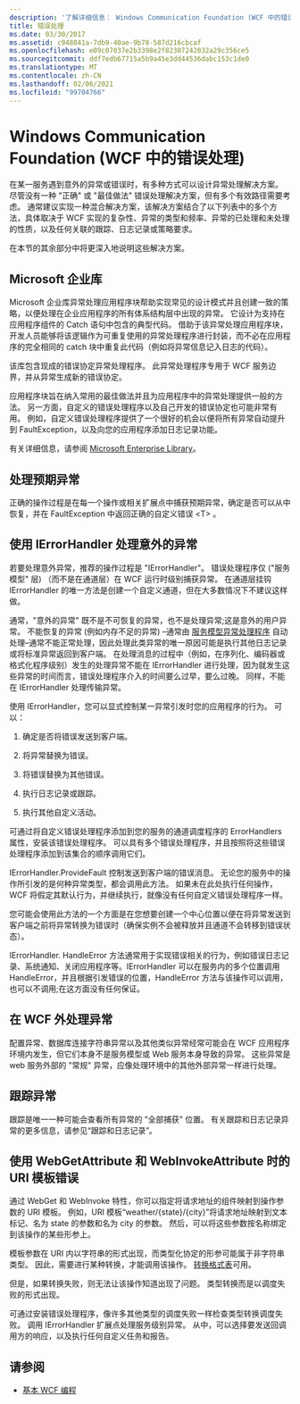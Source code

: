 ```yaml
---
description: '了解详细信息： Windows Communication Foundation (WCF 中的错误处理) '
title: 错误处理
ms.date: 03/30/2017
ms.assetid: c948841a-7db9-40ae-9b78-587d216cbcaf
ms.openlocfilehash: e09c07037e2b3398e2f82307242032a29c356ce5
ms.sourcegitcommit: ddf7edb67715a5b9a45e3dd44536dabc153c1de0
ms.translationtype: MT
ms.contentlocale: zh-CN
ms.lasthandoff: 02/06/2021
ms.locfileid: "99704766"
---
```

# <a name="error-handling-in-windows-communication-foundation-wcf"></a>Windows Communication Foundation (WCF 中的错误处理) 

在某一服务遇到意外的异常或错误时，有多种方式可以设计异常处理解决方案。 尽管没有一种 "正确" 或 "最佳做法" 错误处理解决方案，但有多个有效路径需要考虑。 通常建议实现一种混合解决方案，该解决方案结合了以下列表中的多个方法，具体取决于 WCF 实现的复杂性、异常的类型和频率、异常的已处理和未处理的性质，以及任何关联的跟踪、日志记录或策略要求。

在本节的其余部分中将更深入地说明这些解决方案。

## <a name="the-microsoft-enterprise-library"></a>Microsoft 企业库

Microsoft 企业库异常处理应用程序块帮助实现常见的设计模式并且创建一致的策略，以便处理在企业应用程序的所有体系结构层中出现的异常。 它设计为支持在应用程序组件的 Catch 语句中包含的典型代码。 借助于该异常处理应用程序块，开发人员能够将该逻辑作为可重复使用的异常处理程序进行封装，而不必在应用程序的完全相同的 catch 块中重复此代码（例如将异常信息记入日志的代码）。

该库包含现成的错误协定异常处理程序。 此异常处理程序专用于 WCF 服务边界，并从异常生成新的错误协定。

应用程序块旨在纳入常用的最佳做法并且为应用程序中的异常处理提供一般的方法。 另一方面，自定义的错误处理程序以及自己开发的错误协定也可能非常有用。 例如，自定义错误处理程序提供了一个很好的机会以便将所有异常自动提升到 FaultException，以及向您的应用程序添加日志记录功能。

有关详细信息，请参阅 [Microsoft Enterprise Library](/previous-versions/msp-n-p/ff632023(v=pandp.10))。

## <a name="dealing-with-expected-exceptions"></a>处理预期异常

正确的操作过程是在每一个操作或相关扩展点中捕获预期异常，确定是否可以从中恢复，并在 FaultException 中返回正确的自定义错误 \<T> 。
  
## <a name="dealing-with-unexpected-exceptions-using-an-ierrorhandler"></a>使用 IErrorHandler 处理意外的异常

若要处理意外异常，推荐的操作过程是 "IErrorHandler"。 错误处理程序仅 ("服务模型" 层) （而不是在通道层）在 WCF 运行时级别捕获异常。 在通道层挂钩 IErrorHandler 的唯一方法是创建一个自定义通道，但在大多数情况下不建议这样做。

通常，"意外的异常" 既不是不可恢复的异常，也不是处理异常;这是意外的用户异常。 不能恢复的异常 (例如内存不足的异常) –通常由 [服务模型异常处理程序](xref:System.ServiceModel.Dispatcher.ExceptionHandler) 自动处理–通常不能正常处理，因此处理此类异常的唯一原因可能是执行其他日志记录或将标准异常返回到客户端。 在处理消息的过程中（例如，在序列化、编码器或格式化程序级别）发生的处理异常不能在 IErrorHandler 进行处理，因为就发生这些异常的时间而言，错误处理程序介入的时间要么过早，要么过晚。 同样，不能在 IErrorHandler 处理传输异常。

使用 IErrorHandler，您可以显式控制某一异常引发时您的应用程序的行为。 可以：  

1. 确定是否将错误发送到客户端。

2. 将异常替换为错误。

3. 将错误替换为其他错误。

4. 执行日志记录或跟踪。

5. 执行其他自定义活动。

可通过将自定义错误处理程序添加到您的服务的通道调度程序的 ErrorHandlers 属性，安装该错误处理程序。  可以具有多个错误处理程序，并且按照将这些错误处理程序添加到该集合的顺序调用它们。

IErrorHandler.ProvideFault 控制发送到客户端的错误消息。 无论您的服务中的操作所引发的是何种异常类型，都会调用此方法。 如果未在此处执行任何操作，WCF 将假定其默认行为，并继续执行，就像没有任何自定义错误处理程序一样。

您可能会使用此方法的一个方面是在您想要创建一个中心位置以便在将异常发送到客户端之前将异常转换为错误时（确保实例不会被释放并且通道不会转移到错误状态）。

IErrorHandler. HandleError 方法通常用于实现错误相关的行为，例如错误日志记录、系统通知、关闭应用程序等。IErrorHandler 可以在服务内的多个位置调用 HandleError，并且根据引发错误的位置，HandleError 方法与该操作可以调用，也可以不调用;在这方面没有任何保证。

## <a name="dealing-with-exceptions-outside-wcf"></a>在 WCF 外处理异常

配置异常、数据库连接字符串异常以及其他类似异常经常可能会在 WCF 应用程序环境内发生，但它们本身不是服务模型或 Web 服务本身导致的异常。 这些异常是 web 服务外部的 "常规" 异常，应像处理环境中的其他外部异常一样进行处理。

## <a name="tracing-exceptions"></a>跟踪异常

跟踪是唯一一种可能会查看所有异常的 "全部捕获" 位置。 有关跟踪和日志记录异常的更多信息，请参见“跟踪和日志记录”。

## <a name="uri-template-errors-when-using-webgetattribute-and-webinvokeattribute"></a>使用 WebGetAttribute 和 WebInvokeAttribute 时的 URI 模板错误

通过 WebGet 和 WebInvoke 特性，你可以指定将请求地址的组件映射到操作参数的 URI 模板。 例如，URI 模板“weather/{state}/{city}”将请求地址映射到文本标记、名为 state 的参数和名为 city 的参数。 然后，可以将这些参数按名称绑定到该操作的某些形参上。

模板参数在 URI 内以字符串的形式出现，而类型化协定的形参可能属于非字符串类型。 因此，需要进行某种转换，才能调用该操作。 [转换格式表](wcf-web-http-programming-model-overview.md)可用。

但是，如果转换失败，则无法让该操作知道出现了问题。 类型转换而是以调度失败的形式出现。

可通过安装错误处理程序，像许多其他类型的调度失败一样检查类型转换调度失败。 调用 IErrorHandler 扩展点处理服务级别异常。 从中，可以选择要发送回调用方的响应，以及执行任何自定义任务和报告。

## <a name="see-also"></a>请参阅

- [基本 WCF 编程](../basic-wcf-programming.md)
